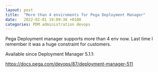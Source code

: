 ```yaml
---
layout: post
title:  "More than 4 enviroments for Pega Deployment Manager"
date:   2022-02-01 19:09:36 +0100
categories: PDM administration devops
---
```

Pega Deployment manager supports more than 4 env now. Last time I remember it was a huge constraint for customers.

Available since Deployment Manager 5.1.1:

https://docs.pega.com/devops/87/deployment-manager-511